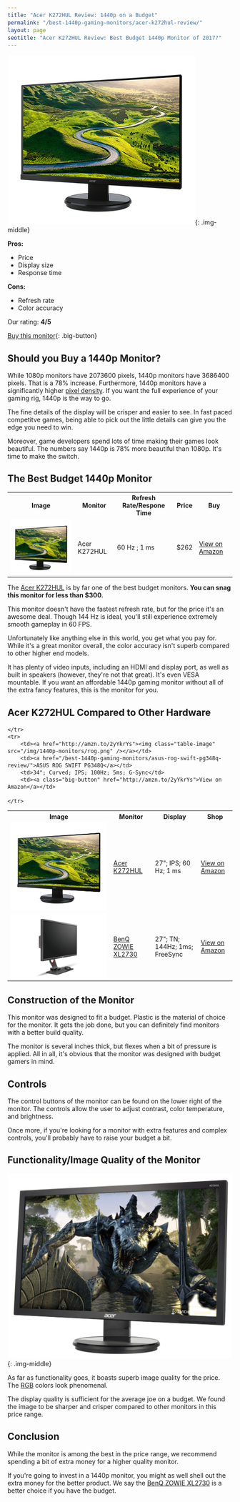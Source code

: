 ```yaml
---
title: "Acer K272HUL Review: 1440p on a Budget"
permalink: "/best-1440p-gaming-monitors/acer-k272hul-review/"
layout: page
seotitle: "Acer K272HUL Review: Best Budget 1440p Monitor of 2017?"
---
```


![Acer K272HUL](/img/1440p-monitors/k272.png){: .img-middle}

**Pros:**

* Price 
* Display size 
* Response time 

**Cons:** 

* Refresh rate
* Color accuracy 

Our rating: **4/5**

[Buy this monitor](http://amzn.to/2zGjIYX){: .big-button}

## Should you Buy a 1440p Monitor? 

While 1080p monitors have 2073600 pixels, 1440p monitors have 3686400 pixels. That is a 78% increase. Furthermore, 1440p monitors have a significantly higher [pixel density](http://www.tested.com/tech/371-why-pixel-density-matters-more-than-just-screen-size-or-resolution/). If you want the full experience of your gaming rig, 1440p is the way to go. 

The fine details of the display will be crisper and easier to see. In fast paced competitve games, being able to pick out the little details can give you the edge you need to win. 

Moreover, game developers spend lots of time making their games look beautiful. The numbers say 1440p is 78% more beautiful than 1080p. It's time to make the switch.

## The Best Budget 1440p Monitor 
<table class="basic-table" align="center">
	<tr>
		<th>Image</th>
		<th>Monitor</th>
		<th>Refresh Rate/Respone Time</th>
		<th>Price</th>
		<th>Buy</th>
	</tr>
	<tr>
		<td><a href="http://amzn.to/2zGjIYX"><img class="table-image" src="/img/1440p-monitors/k272.png" /></a></td>
		<td>Acer K272HUL</td>
		<td>60 Hz ; 1 ms</td>
		<td>$262</td>
		<td><a class="big-button" href="http://amzn.to/2zGjIYX">View on Amazon</a></td>
	</tr>
</table>

The [Acer K272HUL](http://amzn.to/2zGjIYX) is by far one of the best budget monitors. **You can snag this monitor for less than $300.** 

This monitor doesn't have the fastest refresh rate, but for the price it's an awesome deal. Though 144 Hz is ideal, you'll still experience extremely smooth gameplay in 60 FPS. 

Unfortunately like anything else in this world, you get what you pay for. While it's a great monitor overall, the color accuracy isn't superb compared to other higher end models. 

It has plenty of video inputs, including an HDMI and display port, as well as built in speakers (however, they're not that great). It's even VESA mountable. If you want an affordable 1440p gaming monitor without all of the extra fancy features, this is the monitor for you. 

## Acer K272HUL Compared to Other Hardware

<table class="basic-table" align="center">
	<tr>
		<th>Image</th>
		<th>Monitor</th>
		<th>Display</th>
		<th>Shop</th>
	</tr>
	<tr>
		<td><a href="http://amzn.to/2zGjIYX"><img class="table-image" src="/img/1440p-monitors/k272.png" /></a></td>
		<td><a href="/best-1440p-gaming-monitors/acer-k272hul-review/">Acer K272HUL</a></td>
		<td>27"; IPS; 60 Hz; 1 ms</td>
		<td><a class="big-button" href="http://amzn.to/2zGjIYX">View on Amazon</a></td>
	</tr>
	<tr>
		<td><a href="http://amzn.to/2AIpdqs"><img class="table-image" src="/img/1440p-monitors/zowie.png" /></a></td>
		<td><a href="/best-1440p-gaming-monitors/benq-zowie-xl2730-review/">BenQ ZOWIE XL2730</a></td>
		<td>27"; TN; 144Hz; 1ms; FreeSync</td>
		<td><a class="big-button" href="http://amzn.to/2AIpdqs">View on Amazon</a></td>
		
	</tr>
	<tr>
		<td><a href="http://amzn.to/2yYkrYs"><img class="table-image" src="/img/1440p-monitors/rog.png" /></a></td>
		<td><a href="/best-1440p-gaming-monitors/asus-rog-swift-pg348q-review/">ASUS ROG SWIFT PG348Q</a></td>
		<td>34"; Curved; IPS; 100Hz; 5ms; G-Sync</td>
		<td><a class="big-button" href="http://amzn.to/2yYkrYs">View on Amazon</a></td>
		
	</tr>	
</table>

## Construction of the Monitor

This monitor was designed to fit a budget. Plastic is the material of choice for the monitor. It gets the job done, but you can definitely find monitors with a better build quality. 

The monitor is several inches thick, but flexes when a bit of pressure is applied. All in all, it's obvious that the monitor was designed with budget gamers in mind. 

## Controls

The control buttons of the monitor can be found on the lower right of the monitor. The controls allow the user to adjust contrast, color temperature, and brightness. 

Once more, if you're looking for a monitor with extra features and complex controls, you'll probably have to raise your budget a bit. 

## Functionality/Image Quality of the Monitor 
![K272 side](/img/1440p-monitors/k272-side.jpg){: .img-middle}


As far as functionality goes, it boasts superb image quality for the price. The [RGB](https://en.wikipedia.org/wiki/RGB_color_model) colors look phenomenal. 

The display quality is sufficient for the average joe on a budget. We found the image to be sharper and crisper compared to other monitors in this price range. 

## Conclusion

While the monitor is among the best in the price range, we recommend spending a bit of extra money for a higher quality monitor. 

If you're going to invest in a 1440p monitor, you might as well shell out the extra money for the better product. We say the [BenQ ZOWIE XL2730](http://amzn.to/2AIpdqs) is a better choice if you have the budget. 
